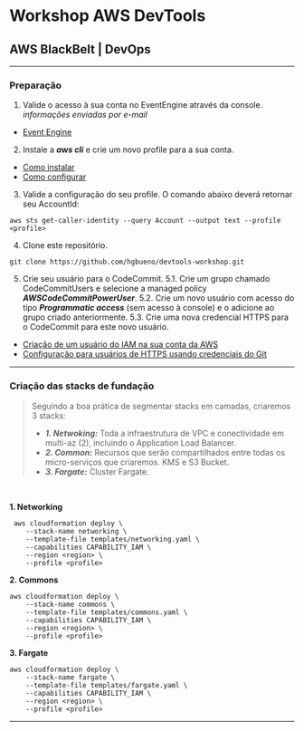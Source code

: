 # Workshop AWS DevTools
## AWS BlackBelt | DevOps


----

### **Preparação**

1. Valide o acesso à sua conta no EventEngine através da console.<br />
*informações enviadas por e-mail* <br />
* [Event Engine](https://dashboard.eventengine.run/login)

2. Instale a ***aws cli*** e crie um novo profile para a sua conta.
* [Como instalar](https://docs.aws.amazon.com/cli/latest/userguide/install-cliv1.html)
* [Como configurar](https://docs.aws.amazon.com/cli/latest/userguide/cli-configure-files.html)

3. Valide a configuração do seu profile.
O comando abaixo deverá retornar seu AccountId:
```
aws sts get-caller-identity --query Account --output text --profile <profile>
```

4. Clone este repositório.
```
git clone https://github.com/hgbueno/devtools-workshop.git
```

5. Crie seu usuário para o CodeCommit.
5.1. Crie um grupo chamado CodeCommitUsers e selecione a managed policy ***AWSCodeCommitPowerUser***.
5.2. Crie um novo usuário com acesso do tipo ***Programmatic access*** (sem acesso à console) e o adicione ao grupo criado anteriormente.
5.3. Crie uma nova credencial HTTPS para o CodeCommit para este novo usuário.

* [Criação de um usuário do IAM na sua conta da AWS](https://docs.aws.amazon.com/pt_br/IAM/latest/UserGuide/id_users_create.html#id_users_create_console)
* [Configuração para usuários de HTTPS usando credenciais do Git](https://docs.aws.amazon.com/pt_br/codecommit/latest/userguide/setting-up-gc.html)

----

### **Criação das stacks de fundação**
> Seguindo a boa prática de segmentar stacks em camadas, criaremos 3 stacks:
> * ***1. Netwoking:*** Toda a infraestrutura de VPC e conectividade em multi-az (2), incluindo o Application Load Balancer.
> * ***2. Common:*** Recursos que serão compartilhados entre todas os micro-serviços que criaremos. KMS e S3 Bucket.
> * ***3. Fargate:*** Cluster Fargate.

<br />

**1. Networking**
```
 aws cloudformation deploy \
    --stack-name networking \
    --template-file templates/networking.yaml \
    --capabilities CAPABILITY_IAM \
    --region <region> \
    --profile <profile>
```

**2. Commons**
```
aws cloudformation deploy \
    --stack-name commons \
    --template-file templates/commons.yaml \
    --capabilities CAPABILITY_IAM \
    --region <region> \
    --profile <profile>
```
**3. Fargate**
```
aws cloudformation deploy \
    --stack-name fargate \
    --template-file templates/fargate.yaml \
    --capabilities CAPABILITY_IAM \
    --region <region> \
    --profile <profile>
```

----

